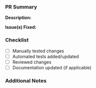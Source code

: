 ### PR Summary

**Description:**
<!-- Provide a concise summary of what this PR does, including the motivation behind it. -->

**Issue(s) Fixed:**
<!-- List any issues this PR addresses, using the format "Fixes #issue_number". If there are no related issues, state "None". -->

### Checklist

- [ ] Manually tested changes
- [ ] Automated tests added/updated
- [ ] Reviewed changes
- [ ] Documentation updated (if applicable)

### Additional Notes
<!-- Add any additional notes or comments that might be helpful for the reviewer. -->
